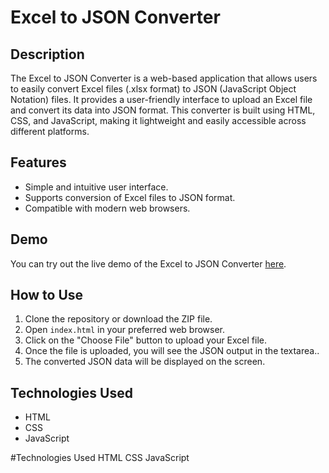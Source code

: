 
# Excel to JSON Converter


## Description

The Excel to JSON Converter is a web-based application that allows users to easily convert Excel files (.xlsx format) to JSON (JavaScript Object Notation) files. It provides a user-friendly interface to upload an Excel file and convert its data into JSON format. This converter is built using HTML, CSS, and JavaScript, making it lightweight and easily accessible across different platforms.

## Features

- Simple and intuitive user interface.
- Supports conversion of Excel files to JSON format.
- Compatible with modern web browsers.

## Demo

You can try out the live demo of the Excel to JSON Converter [here](https://saumya-bisht.github.io/excel_to_json_convertor/).

## How to Use

1. Clone the repository or download the ZIP file.
2. Open `index.html` in your preferred web browser.
3. Click on the "Choose File" button to upload your Excel file.
4. Once the file is uploaded, you will see the JSON output in the textarea..
5. The converted JSON data will be displayed on the screen.



## Technologies Used

- HTML
- CSS
- JavaScript




#Technologies Used
HTML
CSS
JavaScript



